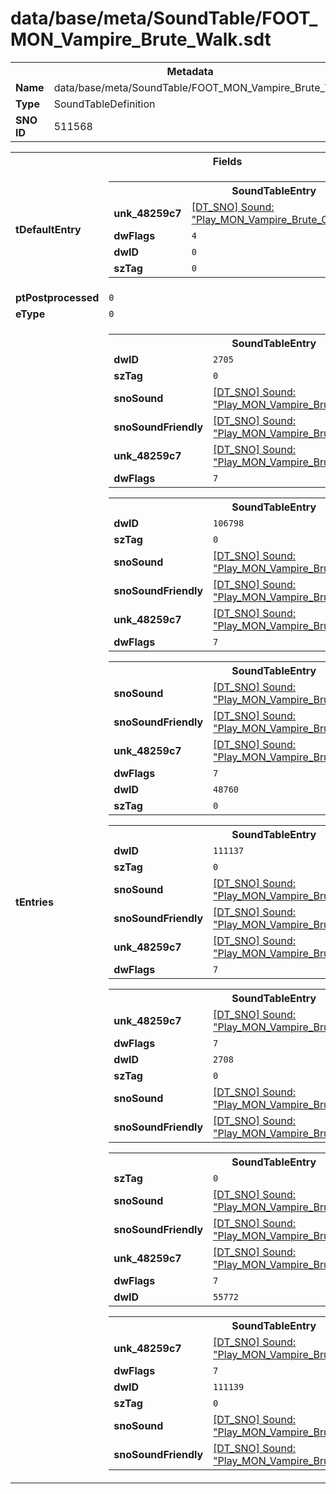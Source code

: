 <h1>data/base/meta/SoundTable/FOOT_MON_Vampire_Brute_Walk.sdt</h1><table><tr><th colspan="100%">Metadata</th></tr><tr><td><b>Name</b></td><td>data/base/meta/SoundTable/FOOT_MON_Vampire_Brute_Walk.sdt</td></tr><tr><td><b>Type</b></td><td>SoundTableDefinition</td></tr><tr><td><b>SNO ID</b></td><td>511568</td></tr></table>

<table><tr><th colspan="100%">Fields</th></tr><tr><td><b>tDefaultEntry</b></td><td><table><tr><th colspan="100%">SoundTableEntry</th></tr><tr><td><b>unk_48259c7</b></td><td><a href="..\Sound\Play_MON_Vampire_Brute_Cape_Walk_FS_3P.snd">[DT_SNO] Sound: "Play_MON_Vampire_Brute_Cape_Walk_FS_3P"</a></td></tr><tr><td><b>dwFlags</b></td><td><code>4</code></td></tr><tr><td><b>dwID</b></td><td><code>0</code></td></tr><tr><td><b>szTag</b></td><td><code>0</code></td></tr></table>

</td></tr><tr><td><b>ptPostprocessed</b></td><td><code>0</code></td></tr><tr><td><b>eType</b></td><td><code>0</code></td></tr><tr><td><b>tEntries</b></td><td><table><tr><th colspan="100%">SoundTableEntry</th></tr><tr><td><b>dwID</b></td><td><code>2705</code></td></tr><tr><td><b>szTag</b></td><td><code>0</code></td></tr><tr><td><b>snoSound</b></td><td><a href="..\Sound\Play_MON_Vampire_Brute_Cape_Walk_FS_3P.snd">[DT_SNO] Sound: "Play_MON_Vampire_Brute_Cape_Walk_FS_3P"</a></td></tr><tr><td><b>snoSoundFriendly</b></td><td><a href="..\Sound\Play_MON_Vampire_Brute_Cape_Walk_FS_3P.snd">[DT_SNO] Sound: "Play_MON_Vampire_Brute_Cape_Walk_FS_3P"</a></td></tr><tr><td><b>unk_48259c7</b></td><td><a href="..\Sound\Play_MON_Vampire_Brute_Cape_Walk_FS_3P.snd">[DT_SNO] Sound: "Play_MON_Vampire_Brute_Cape_Walk_FS_3P"</a></td></tr><tr><td><b>dwFlags</b></td><td><code>7</code></td></tr></table>


<table><tr><th colspan="100%">SoundTableEntry</th></tr><tr><td><b>dwID</b></td><td><code>106798</code></td></tr><tr><td><b>szTag</b></td><td><code>0</code></td></tr><tr><td><b>snoSound</b></td><td><a href="..\Sound\Play_MON_Vampire_Brute_Cape_Walk_FS_3P.snd">[DT_SNO] Sound: "Play_MON_Vampire_Brute_Cape_Walk_FS_3P"</a></td></tr><tr><td><b>snoSoundFriendly</b></td><td><a href="..\Sound\Play_MON_Vampire_Brute_Cape_Walk_FS_3P.snd">[DT_SNO] Sound: "Play_MON_Vampire_Brute_Cape_Walk_FS_3P"</a></td></tr><tr><td><b>unk_48259c7</b></td><td><a href="..\Sound\Play_MON_Vampire_Brute_Cape_Walk_FS_3P.snd">[DT_SNO] Sound: "Play_MON_Vampire_Brute_Cape_Walk_FS_3P"</a></td></tr><tr><td><b>dwFlags</b></td><td><code>7</code></td></tr></table>


<table><tr><th colspan="100%">SoundTableEntry</th></tr><tr><td><b>snoSound</b></td><td><a href="..\Sound\Play_MON_Vampire_Brute_Cape_Walk_FS_3P.snd">[DT_SNO] Sound: "Play_MON_Vampire_Brute_Cape_Walk_FS_3P"</a></td></tr><tr><td><b>snoSoundFriendly</b></td><td><a href="..\Sound\Play_MON_Vampire_Brute_Cape_Walk_FS_3P.snd">[DT_SNO] Sound: "Play_MON_Vampire_Brute_Cape_Walk_FS_3P"</a></td></tr><tr><td><b>unk_48259c7</b></td><td><a href="..\Sound\Play_MON_Vampire_Brute_Cape_Walk_FS_3P.snd">[DT_SNO] Sound: "Play_MON_Vampire_Brute_Cape_Walk_FS_3P"</a></td></tr><tr><td><b>dwFlags</b></td><td><code>7</code></td></tr><tr><td><b>dwID</b></td><td><code>48760</code></td></tr><tr><td><b>szTag</b></td><td><code>0</code></td></tr></table>


<table><tr><th colspan="100%">SoundTableEntry</th></tr><tr><td><b>dwID</b></td><td><code>111137</code></td></tr><tr><td><b>szTag</b></td><td><code>0</code></td></tr><tr><td><b>snoSound</b></td><td><a href="..\Sound\Play_MON_Vampire_Brute_Cape_Walk_FS_3P.snd">[DT_SNO] Sound: "Play_MON_Vampire_Brute_Cape_Walk_FS_3P"</a></td></tr><tr><td><b>snoSoundFriendly</b></td><td><a href="..\Sound\Play_MON_Vampire_Brute_Cape_Walk_FS_3P.snd">[DT_SNO] Sound: "Play_MON_Vampire_Brute_Cape_Walk_FS_3P"</a></td></tr><tr><td><b>unk_48259c7</b></td><td><a href="..\Sound\Play_MON_Vampire_Brute_Cape_Walk_FS_3P.snd">[DT_SNO] Sound: "Play_MON_Vampire_Brute_Cape_Walk_FS_3P"</a></td></tr><tr><td><b>dwFlags</b></td><td><code>7</code></td></tr></table>


<table><tr><th colspan="100%">SoundTableEntry</th></tr><tr><td><b>unk_48259c7</b></td><td><a href="..\Sound\Play_MON_Vampire_Brute_Cape_Walk_FS_3P.snd">[DT_SNO] Sound: "Play_MON_Vampire_Brute_Cape_Walk_FS_3P"</a></td></tr><tr><td><b>dwFlags</b></td><td><code>7</code></td></tr><tr><td><b>dwID</b></td><td><code>2708</code></td></tr><tr><td><b>szTag</b></td><td><code>0</code></td></tr><tr><td><b>snoSound</b></td><td><a href="..\Sound\Play_MON_Vampire_Brute_Cape_Walk_FS_3P.snd">[DT_SNO] Sound: "Play_MON_Vampire_Brute_Cape_Walk_FS_3P"</a></td></tr><tr><td><b>snoSoundFriendly</b></td><td><a href="..\Sound\Play_MON_Vampire_Brute_Cape_Walk_FS_3P.snd">[DT_SNO] Sound: "Play_MON_Vampire_Brute_Cape_Walk_FS_3P"</a></td></tr></table>


<table><tr><th colspan="100%">SoundTableEntry</th></tr><tr><td><b>szTag</b></td><td><code>0</code></td></tr><tr><td><b>snoSound</b></td><td><a href="..\Sound\Play_MON_Vampire_Brute_Cape_Walk_FS_3P.snd">[DT_SNO] Sound: "Play_MON_Vampire_Brute_Cape_Walk_FS_3P"</a></td></tr><tr><td><b>snoSoundFriendly</b></td><td><a href="..\Sound\Play_MON_Vampire_Brute_Cape_Walk_FS_3P.snd">[DT_SNO] Sound: "Play_MON_Vampire_Brute_Cape_Walk_FS_3P"</a></td></tr><tr><td><b>unk_48259c7</b></td><td><a href="..\Sound\Play_MON_Vampire_Brute_Cape_Walk_FS_3P.snd">[DT_SNO] Sound: "Play_MON_Vampire_Brute_Cape_Walk_FS_3P"</a></td></tr><tr><td><b>dwFlags</b></td><td><code>7</code></td></tr><tr><td><b>dwID</b></td><td><code>55772</code></td></tr></table>


<table><tr><th colspan="100%">SoundTableEntry</th></tr><tr><td><b>unk_48259c7</b></td><td><a href="..\Sound\Play_MON_Vampire_Brute_Cape_Walk_FS_3P.snd">[DT_SNO] Sound: "Play_MON_Vampire_Brute_Cape_Walk_FS_3P"</a></td></tr><tr><td><b>dwFlags</b></td><td><code>7</code></td></tr><tr><td><b>dwID</b></td><td><code>111139</code></td></tr><tr><td><b>szTag</b></td><td><code>0</code></td></tr><tr><td><b>snoSound</b></td><td><a href="..\Sound\Play_MON_Vampire_Brute_Cape_Walk_FS_3P.snd">[DT_SNO] Sound: "Play_MON_Vampire_Brute_Cape_Walk_FS_3P"</a></td></tr><tr><td><b>snoSoundFriendly</b></td><td><a href="..\Sound\Play_MON_Vampire_Brute_Cape_Walk_FS_3P.snd">[DT_SNO] Sound: "Play_MON_Vampire_Brute_Cape_Walk_FS_3P"</a></td></tr></table>


</td></tr></table>

